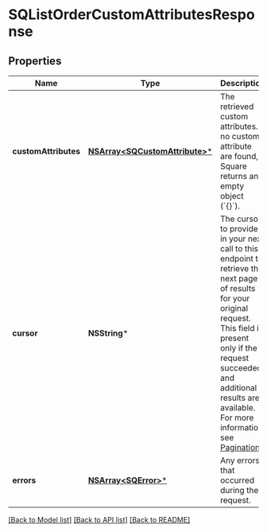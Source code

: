 # SQListOrderCustomAttributesResponse

## Properties
Name | Type | Description | Notes
------------ | ------------- | ------------- | -------------
**customAttributes** | [**NSArray&lt;SQCustomAttribute&gt;***](SQCustomAttribute.md) | The retrieved custom attributes. If no custom attribute are found, Square returns an empty object (&#x60;{}&#x60;). | [optional] 
**cursor** | **NSString*** | The cursor to provide in your next call to this endpoint to retrieve the next page of results for your original request.  This field is present only if the request succeeded and additional results are available. For more information, see [Pagination](https://developer.squareup.com/docs/working-with-apis/pagination). | [optional] 
**errors** | [**NSArray&lt;SQError&gt;***](SQError.md) | Any errors that occurred during the request. | [optional] 

[[Back to Model list]](../README.md#documentation-for-models) [[Back to API list]](../README.md#documentation-for-api-endpoints) [[Back to README]](../README.md)


